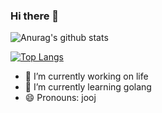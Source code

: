 ### Hi there 👋

![Anurag's github stats](https://github-readme-stats.vercel.app/api?username=JackMaarek&show_icons=true&theme=radical)

[![Top Langs](https://github-readme-stats.vercel.app/api/top-langs/?username=JackMaarek&layout=compact&theme=radical)](https://github.com/anuraghazra/github-readme-stats)


- 🔭 I’m currently working on life
- 🌱 I’m currently learning golang
- 😄 Pronouns: jooj
